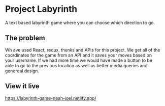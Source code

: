 # Project Labyrinth

A text based labyrinth game where you can choose which direction to go.

## The problem

Wh ave used React, redux, thunks and APIs for this project. We get all of the coordinates for the game from an API and it saves your moves based on your username.
If we had more time we would have made a button to be able to go to the previous location as well as better media queries and genereal design. 

## View it live

https://labyrinth-game-neah-joel.netlify.app/

